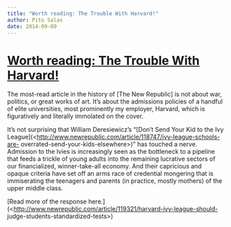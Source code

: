```yaml
---
title: "Worth reading: The Trouble With Harvard!"
author: Pito Salas
date: 2014-09-09
---
```

# [Worth reading: The Trouble With Harvard!](None)




The most-read article in the history of [The New Republic] is not about war,
politics, or great works of art. It’s about the admissions policies of a
handful of elite universities, most prominently my employer, Harvard, which is
figuratively and literally immolated on the cover.

It’s not surprising that William Deresiewicz’s “[Don’t Send Your Kid to the
Ivy League](<http://www.newrepublic.com/article/118747/ivy-league-schools-are-
overrated-send-your-kids-elsewhere>)” has touched a nerve. Admission to the
Ivies is increasingly seen as the bottleneck to a pipeline that feeds a
trickle of young adults into the remaining lucrative sectors of our
financialized, winner-take-all economy. And their capricious and opaque
criteria have set off an arms race of credential mongering that is
immiserating the teenagers and parents (in practice, mostly mothers) of the
upper middle class.

[Read more of the response
here.](<http://www.newrepublic.com/article/119321/harvard-ivy-league-should-
judge-students-standardized-tests>)


